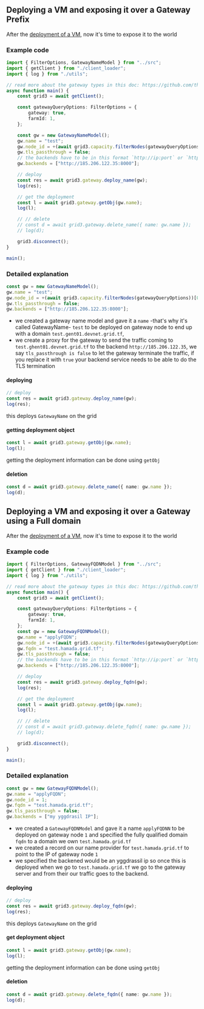 <!-- !!!include:grid3_javascript_loadclient -->

## Deploying a VM and exposing it over a Gateway Prefix

After the [deployment of a VM](./grid3_javascript_vm.md), now it's time to expose it to the world

### Example code

```ts
import { FilterOptions, GatewayNameModel } from "../src";
import { getClient } from "./client_loader";
import { log } from "./utils";

// read more about the gateway types in this doc: https://github.com/threefoldtech/zos/tree/main/docs/gateway
async function main() {
    const grid3 = await getClient();

    const gatewayQueryOptions: FilterOptions = {
        gateway: true,
        farmId: 1,
    };

    const gw = new GatewayNameModel();
    gw.name = "test";
    gw.node_id = +(await grid3.capacity.filterNodes(gatewayQueryOptions))[0].nodeId;
    gw.tls_passthrough = false;
    // the backends have to be in this format `http://ip:port` or `https://ip:port`, and the `ip` pingable from the node so using the ygg ip or public ip if available.
    gw.backends = ["http://185.206.122.35:8000"];

    // deploy
    const res = await grid3.gateway.deploy_name(gw);
    log(res);

    // get the deployment
    const l = await grid3.gateway.getObj(gw.name);
    log(l);

    // // delete
    // const d = await grid3.gateway.delete_name({ name: gw.name });
    // log(d);

    grid3.disconnect();
}

main();

```

### Detailed explanation

```ts
const gw = new GatewayNameModel();
gw.name = "test";
gw.node_id = +(await grid3.capacity.filterNodes(gatewayQueryOptions))[0].nodeId;
gw.tls_passthrough = false;
gw.backends = ["http://185.206.122.35:8000"];
```

- we created a gateway name model and gave it a `name` -that's why it's called GatewayName- `test` to be deployed on gateway node to end up with a domain `test.gent01.devnet.grid.tf`,
- we create a proxy for the gateway to send the traffic coming to `test.ghent01.devnet.grid.tf` to the backend  `http://185.206.122.35`, we say `tls_passthrough is false` to let the gateway terminate the traffic, if you replace it with `true` your backend service needs to be able to do the TLS termination

#### deploying

```ts
// deploy
const res = await grid3.gateway.deploy_name(gw);
log(res);
```

this deploys `GatewayName` on the grid

#### getting deployment object

```ts
const l = await grid3.gateway.getObj(gw.name);
log(l);
```

getting the deployment information can be done using `getObj`

#### deletion

```ts
const d = await grid3.gateway.delete_name({ name: gw.name });
log(d);
```

## Deploying a VM and exposing it over a Gateway using a Full domain

After the [deployment of a VM](javascript/grid3_javascript_vm.md), now it's time to expose it to the world

### Example code

```ts
import { FilterOptions, GatewayFQDNModel } from "../src";
import { getClient } from "./client_loader";
import { log } from "./utils";

// read more about the gateway types in this doc: https://github.com/threefoldtech/zos/tree/main/docs/gateway
async function main() {
    const grid3 = await getClient();

    const gatewayQueryOptions: FilterOptions = {
        gateway: true,
        farmId: 1,
    };
    const gw = new GatewayFQDNModel();
    gw.name = "applyFQDN";
    gw.node_id = +(await grid3.capacity.filterNodes(gatewayQueryOptions))[0].nodeId;
    gw.fqdn = "test.hamada.grid.tf";
    gw.tls_passthrough = false;
    // the backends have to be in this format `http://ip:port` or `https://ip:port`, and the `ip` pingable from the node so using the ygg ip or public ip if available.
    gw.backends = ["http://185.206.122.35:8000"];

    // deploy
    const res = await grid3.gateway.deploy_fqdn(gw);
    log(res);

    // get the deployment
    const l = await grid3.gateway.getObj(gw.name);
    log(l);

    // // delete
    // const d = await grid3.gateway.delete_fqdn({ name: gw.name });
    // log(d);

    grid3.disconnect();
}

main();
```

### Detailed explanation

```ts
const gw = new GatewayFQDNModel();
gw.name = "applyFQDN";
gw.node_id = 1;
gw.fqdn = "test.hamada.grid.tf";
gw.tls_passthrough = false;
gw.backends = ["my yggdrasil IP"];
```

- we created a `GatewayFQDNModel` and gave it a name `applyFQDNN` to be deployed on gateway node `1` and specified the fully qualified domain `fqdn` to a domain we own `test.hamada.grid.tf`
- we created a record on our name provider for `test.hamada.grid.tf` to point to the IP of gateway node `1`
- we specified the backened would be an yggdrassil ip so once this is deployed when we go to `test.hamada.grid.tf` we go to the gateway server and from their our traffic goes to the backend.

#### deploying

```ts
// deploy
const res = await grid3.gateway.deploy_fqdn(gw);
log(res);
```

this deploys `GatewayName` on the grid

#### get deployment object

```ts
const l = await grid3.gateway.getObj(gw.name);
log(l);
```

getting the deployment information can be done using `getObj`

#### deletion

```ts
const d = await grid3.gateway.delete_fqdn({ name: gw.name });
log(d);
```

